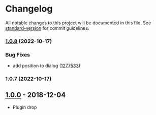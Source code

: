 # Changelog

All notable changes to this project will be documented in this file. See [standard-version](https://github.com/conventional-changelog/standard-version) for commit guidelines.

### [1.0.8](https://github.com/EASYMOUNTAIN/Leaflet.GeojsonLayerSwitcher/compare/v1.0.7...v1.0.8) (2022-10-17)


### Bug Fixes

* add position to dialog ([1277533](https://github.com/EASYMOUNTAIN/Leaflet.GeojsonLayerSwitcher/commit/1277533ecadeef77891733639e6ea29d217558dc))

### 1.0.7 (2022-10-17)

## [1.0.0] - 2018-12-04
- Plugin drop

[1.0.0]: https://github.com/easymountain/leaflet-geojson-layer-switcher/compare/1.0.0...master
